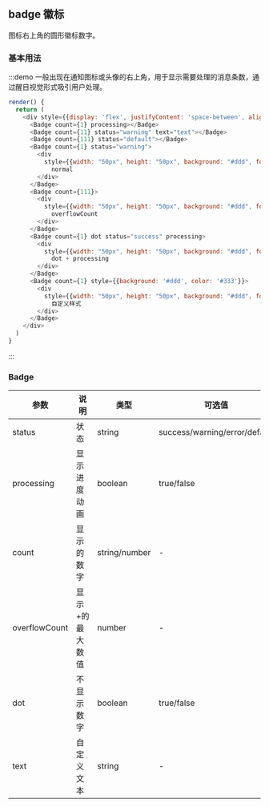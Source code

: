 ## badge 徽标

图标右上角的圆形徽标数字。

### 基本用法

:::demo 一般出现在通知图标或头像的右上角，用于显示需要处理的消息条数，通过醒目视觉形式吸引用户处理。

```js
render() {
  return (
    <div style={{display: 'flex', justifyContent: 'space-between', alignItems: 'center'}}>
      <Badge count={1} processing></Badge>
      <Badge count={11} status="warning" text="text"></Badge>
      <Badge count={111} status="default"></Badge>
      <Badge count={1} status="warning">
        <div
          style={{width: "50px", height: "50px", background: "#ddd", fontSize: '12px', wordBreak: 'break-all'}}>
            normal
        </div>
      </Badge>
      <Badge count={111}>
        <div
          style={{width: "50px", height: "50px", background: "#ddd", fontSize: '12px', wordBreak: 'break-all'}}>
            overflowCount
        </div>
      </Badge>
      <Badge count={1} dot status="success" processing>
        <div
          style={{width: "50px", height: "50px", background: "#ddd", fontSize: '12px', wordBreak: 'break-all'}}>
            dot + processing
        </div>
      </Badge>
      <Badge count={1} style={{background: '#ddd', color: '#333'}}>
        <div
          style={{width: "50px", height: "50px", background: "#ddd", fontSize: '12px', wordBreak: 'break-all'}}>
            自定义样式
        </div>
      </Badge>
    </div>
  )
}
```

:::

### Badge

| 参数          | 说明            | 类型          | 可选值                        | 默认值 |
| ------------- | --------------- | ------------- | ----------------------------- | ------ |
| status        | 状态            | string        | success/warning/error/default | error  |
| processing    | 显示进度动画    | boolean       | true/false                    | false  |
| count         | 显示的数字      | string/number | -                             | -      |
| overflowCount | 显示+的最大数值 | number        | -                             | 99     |
| dot           | 不显示数字      | boolean       | true/false                    | false  |
| text          | 自定义文本      | string        | -                             | -      |
